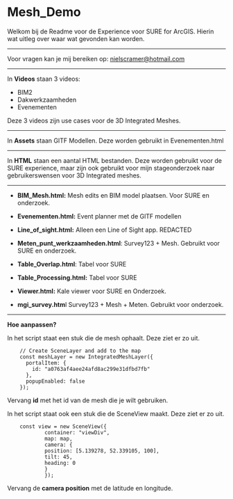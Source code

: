 # Mesh_Demo

Welkom bij de Readme voor de Experience voor SURE for ArcGIS. Hierin wat uitleg over waar wat gevonden kan worden. 

----------------------------------------------------------------------------------------------------

Voor vragen kan je mij bereiken op:
nielscramer@hotmail.com

----------------------------------------------------------------------------------------------------

In **Videos** staan 3 videos: 

- BIM2
- Dakwerkzaamheden
- Evenementen

Deze 3 videos zijn use cases voor de 3D Integrated Meshes. 

----------------------------------------------------------------------------------------------------

In **Assets** staan GlTF Modellen. Deze worden gebruikt in Evenementen.html

----------------------------------------------------------------------------------------------------

In **HTML** staan een aantal HTML bestanden. Deze worden gebruikt voor de SURE experience, maar zijn
ook gebruikt voor mijn stageonderzoek naar gebruikerswensen voor 3D Integrated meshes. 

---------------------------------------------------------------------------------------------------

- **BIM_Mesh.html:**			Mesh edits en BIM model plaatsen. Voor SURE en onderzoek.

- **Evenementen.html:**		Event planner met de GlTF modellen

- **Line_of_sight.html:**		Alleen een Line of Sight app. REDACTED

- **Meten_punt_werkzaamheden.html**:		Survey123 + Mesh. Gebruikt voor SURE en onderzoek.


- **Table_Overlap.html**:		Tabel voor SURE

- **Table_Processing.html:**		Tabel voor SURE

- **Viewer.html:**			Kale viewer voor SURE en Onderzoek.

- **mgi_survey.htm**l			Survey123 + Mesh + Meten. Gebruikt voor onderzoek.

----------------------------------------------------------------------------------------------------

**Hoe aanpassen?**

In het script staat een stuk die de mesh ophaalt. Deze ziet er zo uit. 

        // Create SceneLayer and add to the map
        const meshLayer = new IntegratedMeshLayer({
          portalItem: {
            id: "a0763af4aee24afd8ac299e31dfbd7fb"
          },
          popupEnabled: false
        });
        

Vervang **id** met het id van de mesh die je wilt gebruiken. 

In het script staat ook een stuk die de SceneView maakt. Deze ziet er zo uit. 
  
 
        const view = new SceneView({
                container: "viewDiv",
                map: map,
                camera: {
                position: [5.139278, 52.339105, 100],
                tilt: 45,
                heading: 0
                }
                });

Vervang de **camera position** met de latitude en longitude.
